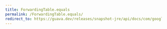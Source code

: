 ```yaml
---
title: ForwardingTable.equals
permalink: /ForwardingTable.equals/
redirect_to: https://guava.dev/releases/snapshot-jre/api/docs/com/google/common/collect/ForwardingTable.html#equals-java.lang.Object-
---
```

